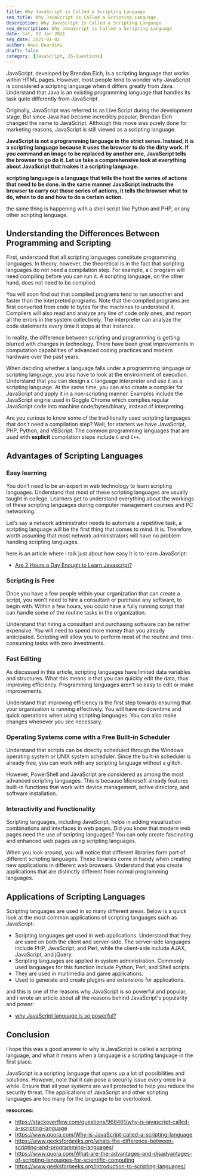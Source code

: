 ```yaml
---
title: Why JavaScript is Called a Scripting Language
seo_title: Why JavaScript is Called a Scripting Language
description: Why JavaScript is Called a Scripting Language
seo_description: Why JavaScript is Called a Scripting Language
date: Sat, 02 Jan 2021
seo_date: 2021-01-02
author: Anas Ouardini
draft: false
category: [JavaScript, JS-Questions]
---
```


JavaScript, developed by Brendan Eich, is a scripting language that works within HTML pages. However, most people tend to wonder why JavaScript is considered a scripting language when it differs greatly from Java. Understand that Java is an existing programming language that handles its task quite differently from JavaScript.

Originally, JavaScript was referred to as Live Script during the development stage. But since Java had become incredibly popular, Brendan Eich changed the name to JavaScript. Although this move was purely done for marketing reasons, JavaScript is still viewed as a scripting language.

**JavaScript is not a programming language in the strict sense. Instead, it is a scripting language because it uses the browser to do the dirty work. If you command an image to be replaced by another one, JavaScript tells the browser to go do it. Let us take a comprehensive look at everything about JavaScript that makes it a scripting language.**

**scripting language is a language that tells the host the series of actions that need to be done. in the same manner JavaScript instructs the browser to carry out those series of actions, it tells the browser what to do, when to do and how to do a certain action.**

the same thing is happening with a shell script like Python and PHP, or any other scripting language.

## Understanding the Differences Between Programming and Scripting

First, understand that all scripting languages constitute programming languages. In theory, however, the theoretical is in the fact that scripting languages do not need a compilation step. For example, a `C` program will need compiling before you can run it. A scripting language, on the other hand, does not need to be complied.

You will soon find out that complied programs tend to run smoother and faster than the interpreted programs. Note that the compiled programs are first converted from code to bytes for the machines to understand it. Compilers will also read and analyze any line of code only ones, and report all the errors in the system collectively. The interpreter can analyze the code statements every time it stops at that instance.

In reality, the difference between scripting and programming is getting blurred with changes in technology. There have been great improvements in computation capabilities of advanced coding practices and modern hardware over the past years.

When deciding whether a language falls under a programming language or scripting language, you also have to look at the environment of execution. Understand that you can design a `C` language interpreter and use it as a scripting language. At the same time, you can also create a compiler for JavaScript and apply it in a non-scripting manner. Examples include the JavaScript engine used in Goggle Chrome which complies regular JavaScript code into machine code/bytes/binary, instead of interpreting.

Are you curious to know some of the traditionally used scripting languages that don’t need a compilation step? Well, for starters we have JavaScript, PHP, Python, and VBScript. The common programming languages that are used with **explicit** compilation steps include `C` and `C++`.

## Advantages of Scripting Languages

### Easy learning

You don’t need to be an expert in web technology to learn scripting languages. Understand that most of these scripting languages are usually taught in college. Learners get to understand everything about the workings of these scripting languages during computer management courses and PC networking.

Let’s say a network administrator needs to automate a repetitive task, a scripting language will be the first thing that comes to mind. It is. Therefore, worth assuming that most network administrators will have no problem handling scripting languages.

here is an article where i talk just about how easy it is to learn JavaScript:

- <a href="/posts/wp-admin/post.php?post=59&action=edit" target="_blank" rel="noreferrer noopener">Are 2 Hours a Day Enough to Learn Javascript?</a>

### Scripting is Free

Once you have a few people within your organization that can create a script, you won’t need to hire a consultant or purchase any software, to begin with. Within a few hours, you could have a fully running script that can handle some of the routine tasks in the organization.

Understand that hiring a consultant and purchasing software can be rather expensive. You will need to spend more money than you already anticipated. Scripting will allow you to perform most of the routine and time-consuming tasks with zero investments.

### Fast Editing

As discussed in this article, scripting languages have limited data variables and structures. What this means is that you can quickly edit the data, thus improving efficiency. Programming languages aren’t so easy to edit or make improvements.

Understand that improving efficiency is the first step towards ensuring that your organization is running effectively. You will have no downtime and quick operations when using scripting languages. You can also make changes whenever you see necessary.

### Operating Systems come with a Free Built-in Scheduler

Understand that scripts can be directly scheduled through the Windows operating system or UNIX system scheduler. Since the built-in scheduler is already free, you can work with any scripting language without a glitch.

However, PowerShell and JavaScript are considered as among the most advanced scripting languages. This is because Microsoft already features built-in functions that work with device management, active directory, and software installation.

### Interactivity and Functionality

Scripting languages, including JavaScript, helps in adding visualization combinations and interfaces in web pages. Did you know that modern web pages need the use of scripting languages? You can only create fascinating and enhanced web pages using scripting languages.

When you look around, you will notice that different libraries form part of different scripting languages. These libraries come in handy when creating new applications in different web browsers. Understand that you create applications that are distinctly different from normal programming languages.

## Applications of Scripting Languages

Scripting languages are used in so many different areas. Below is a quick look at the most common applications of scripting languages such as JavaScript:

- Scripting languages get used in web applications. Understand that they are used on both the client and server-side. The server-side languages include PHP, JavaScript, and Perl, while the client-side include AJAX, JavaScript, and jQuery.
- Scripting languages are applied in system administration. Commonly used languages for this function include Python, Perl, and Shell scripts.
- They are used in multimedia and game applications.
- Used to generate and create plugins and extensions for applications.

and this is one of the reasons why JavaScript is so powerful and popular, and i wrote an article about all the reasons behind JavaScript's popularity and power:

- <a href="/posts/why-javascript-is-powerful/" target="_blank" rel="noreferrer noopener">why JavaScript language is so powerful?</a>

## Conclusion

i hope this was a good answer to why is JavaScript is called a scripting language, and what it means when a language is a scripting language in the first place.

JavaScript is a scripting language that opens up a lot of possibilities and solutions. However, note that it can pose a security issue every once in a while. Ensure that all your systems are well protected to help you reduce the security threat. The applications of JavaScript and other scripting languages are too many for the language to be overlooked.

**resources:**

- <a href="https://stackoverflow.com/questions/968461/why-is-javascript-called-a-scripting-language" target="_blank" rel="noreferrer noopener nofollow">https://stackoverflow.com/questions/968461/why-is-javascript-called-a-scripting-language</a>
- <a href="https://www.quora.com/Why-is-JavaScript-called-a-scripting-language" rel="noreferrer noopener nofollow" target="_blank">https://www.quora.com/Why-is-JavaScript-called-a-scripting-language</a>
- <a href="https://www.geeksforgeeks.org/whats-the-difference-between-scripting-and-programming-languages/" target="_blank" rel="noreferrer noopener nofollow">https://www.geeksforgeeks.org/whats-the-difference-between-scripting-and-programming-languages/</a>
- <a href="https://www.quora.com/What-are-the-advantages-and-disadvantages-of-scripting-languages-for-scientific-computing" rel="noreferrer noopener nofollow" target="_blank">https://www.quora.com/What-are-the-advantages-and-disadvantages-of-scripting-languages-for-scientific-computing</a>
- <a href="https://www.geeksforgeeks.org/introduction-to-scripting-languages/" target="_blank" rel="noreferrer noopener nofollow">https://www.geeksforgeeks.org/introduction-to-scripting-languages/</a>
